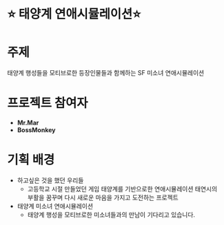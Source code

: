 # ⭐ 태양계 연애시뮬레이션⭐

# 주제
태양계 행성들을 모티브로한 등장인물들과 함께하는 SF 미소녀 연애시뮬레이션
# 프로젝트 참여자
- **Mr.Mar**
- **BossMonkey**
# 기획 배경
- 하고싶은 것을 했던 우리들
    - 고등학교 시절 만들었던 게임 태양계를 기반으로한 연애시뮬레이션  태연시의 부활을 꿈꾸며 다시 새로운 마음을 가지고 도전하는 프로젝트
- 태양계 미소녀 연애시뮬레이션
    - 태양계 행성을 모티브로한 미소녀들과의 만남이 기다리고 있습니다.
